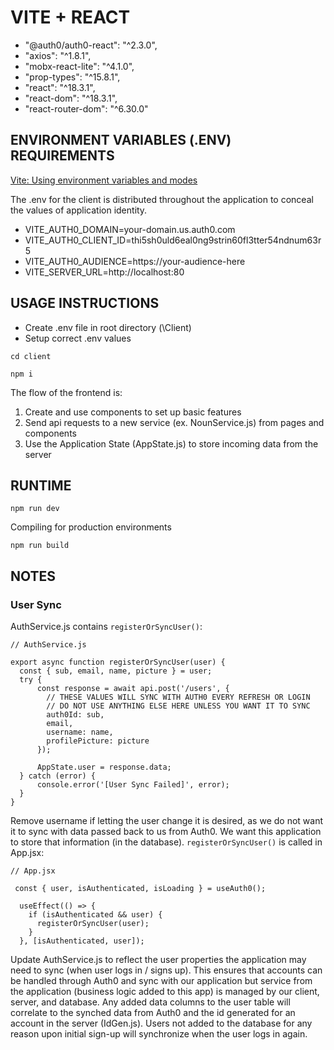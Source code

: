 # VITE + REACT
  - "@auth0/auth0-react": "^2.3.0",
  - "axios": "^1.8.1",
  - "mobx-react-lite": "^4.1.0",
  - "prop-types": "^15.8.1",
  - "react": "^18.3.1",
  - "react-dom": "^18.3.1",
  - "react-router-dom": "^6.30.0"

## ENVIRONMENT VARIABLES (.ENV) REQUIREMENTS

[Vite: Using environment variables and modes](https://vite.dev/guide/env-and-mode)

The .env for the client is distributed throughout the application to conceal the values of application identity.

  - VITE_AUTH0_DOMAIN=your-domain.us.auth0.com
  - VITE_AUTH0_CLIENT_ID=thi5sh0uld6eal0ng9strin60fl3tter54ndnum63r5
  - VITE_AUTH0_AUDIENCE=https://your-audience-here
  - VITE_SERVER_URL=http://localhost:80

## USAGE INSTRUCTIONS
- Create .env file in root directory (\Client)
- Setup correct .env values
```
cd client
```
```
npm i
```

The flow of the frontend is:

1) Create and use components to set up basic features
2) Send api requests to a new service (ex. NounService.js) from pages and components
3) Use the Application State (AppState.js) to store incoming data from the server
## RUNTIME
```
npm run dev
```
Compiling for production environments
```
npm run build
```
## NOTES
### User Sync
AuthService.js contains ```registerOrSyncUser()```:
```
// AuthService.js

export async function registerOrSyncUser(user) { 
  const { sub, email, name, picture } = user;
  try {
      const response = await api.post('/users', {
        // THESE VALUES WILL SYNC WITH AUTH0 EVERY REFRESH OR LOGIN
        // DO NOT USE ANYTHING ELSE HERE UNLESS YOU WANT IT TO SYNC
        auth0Id: sub,
        email,
        username: name,
        profilePicture: picture
      });

      AppState.user = response.data;
  } catch (error) {
      console.error('[User Sync Failed]', error);
  }
}
```
Remove username if letting the user change it is desired, as we do not want it to sync with data passed back to us from Auth0. We want this application to store that information (in the database). 
```registerOrSyncUser()``` is called in App.jsx:
```
// App.jsx

 const { user, isAuthenticated, isLoading } = useAuth0();

  useEffect(() => {
    if (isAuthenticated && user) {
      registerOrSyncUser(user);
    }
  }, [isAuthenticated, user]);
```
Update AuthService.js to reflect the user properties the application may need to sync (when user logs in / signs up). 
This ensures that accounts can be handled through Auth0 and sync with our application but service from the application (business logic added to this app) is managed by our client, server, and database. Any added data columns to the user table will correlate to the synched data from Auth0 and the id generated for an account in the server (IdGen.js). Users not added to the database for any reason upon initial sign-up will synchronize when the user logs in again. 